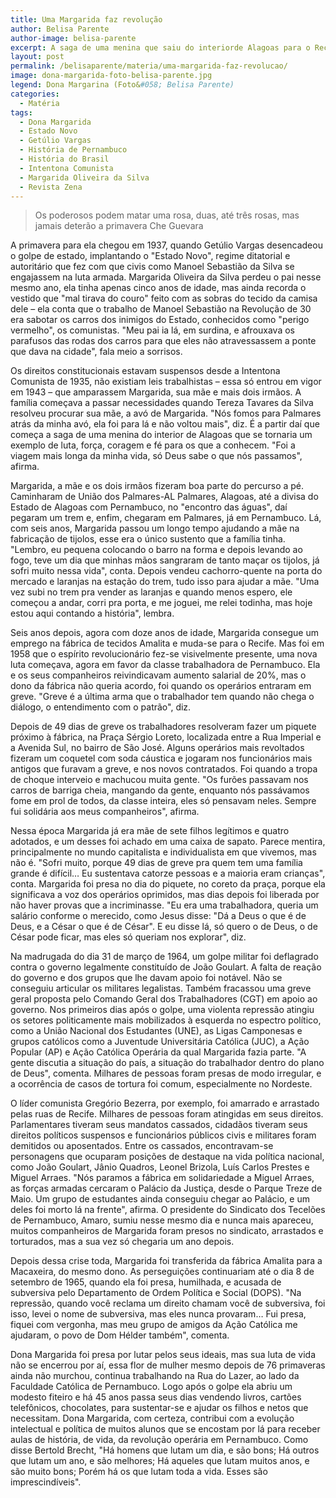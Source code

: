 ```yaml
---
title: Uma Margarida faz revolução
author: Belisa Parente
author-image: belisa-parente
excerpt: A saga de uma menina que saiu do interiorde Alagoas para o Recife em busca da sobrevivência.
layout: post
permalink: /belisaparente/materia/uma-margarida-faz-revolucao/
image: dona-margarida-foto-belisa-parente.jpg
legend: Dona Margarina (Foto&#058; Belisa Parente)
categories:
  - Matéria
tags:
  - Dona Margarida
  - Estado Novo
  - Getúlio Vargas
  - História de Pernambuco
  - História do Brasil
  - Intentona Comunista
  - Margarida Oliveira da Silva
  - Revista Zena
---
```

> Os poderosos podem matar uma rosa, duas, até três rosas, mas jamais deterão a primavera
> Che Guevara

A primavera para ela chegou em 1937, quando Getúlio Vargas desencadeou o golpe de estado, implantando o "Estado Novo", regime ditatorial e autoritário que fez com que civis como Manoel Sebastião da Silva se engajassem na luta armada. Margarida Oliveira da Silva perdeu o pai nesse mesmo ano, ela tinha apenas cinco anos de idade, mas ainda recorda o vestido que "mal tirava do couro" feito com as sobras do tecido da camisa dele – ela conta que o trabalho de Manoel Sebastião na Revolução de 30 era sabotar os carros dos inimigos do Estado, conhecidos como "perigo vermelho", os comunistas. "Meu pai ia lá, em surdina, e afrouxava os parafusos das rodas dos carros para que eles não atravessassem a ponte que dava na cidade", fala meio a sorrisos.

Os direitos constitucionais estavam suspensos desde a Intentona Comunista de 1935, não existiam leis trabalhistas – essa só entrou em vigor em 1943 – que amparassem Margarida, sua mãe e mais dois irmãos. A família começava a passar necessidades quando Tereza Tavares da Silva resolveu procurar sua mãe, a avó de Margarida. "Nós fomos para Palmares atrás da minha avó, ela foi para lá e não voltou mais", diz. É a partir daí que começa a saga de uma menina do interior de Alagoas que se tornaria um exemplo de luta, força, coragem e fé para os que a conhecem. "Foi a viagem mais longa da minha vida, só Deus sabe o que nós passamos", afirma.

Margarida, a mãe e os dois irmãos fizeram boa parte do percurso a pé. Caminharam de União dos Palmares-AL Palmares, Alagoas, até a divisa do Estado de Alagoas com Pernambuco, no "encontro das águas", daí pegaram um trem e, enfim, chegaram em Palmares, já em Pernambuco. Lá, com seis anos, Margarida passou um longo tempo ajudando a mãe na fabricação de tijolos, esse era o único sustento que a família tinha. "Lembro, eu pequena colocando o barro na forma e depois levando ao fogo, teve um dia que minhas mãos sangraram de tanto maçar os tijolos, já sofri muito nessa vida", conta. Depois vendeu cachorro-quente na porta do mercado e laranjas na estação do trem, tudo isso para ajudar a mãe. "Uma vez subi no trem pra vender as laranjas e quando menos espero, ele começou a andar, corri pra porta, e me joguei, me relei todinha, mas hoje estou aqui contando a história", lembra.

Seis anos depois, agora com doze anos de idade, Margarida consegue um emprego na fábrica de tecidos Amalita e muda-se para o Recife. Mas foi em 1958 que o espírito revolucionário fez-se visivelmente presente, uma nova luta começava, agora em favor da classe trabalhadora de Pernambuco. Ela e os seus companheiros reivindicavam aumento salarial de 20%, mas o dono da fábrica não queria acordo, foi quando os operários entraram em greve. "Greve é a última arma que o trabalhador tem quando não chega o diálogo, o entendimento com o patrão", diz.

Depois de 49 dias de greve os trabalhadores resolveram fazer um piquete próximo à fábrica, na Praça Sérgio Loreto, localizada entre a Rua Imperial e a Avenida Sul, no bairro de São José. Alguns operários mais revoltados fizeram um coquetel com soda cáustica e jogaram nos funcionários mais antigos que furavam a greve, e nos novos contratados. Foi quando a tropa de choque interveio e machucou muita gente. "Os furões passavam nos carros de barriga cheia, mangando da gente, enquanto nós passávamos fome em prol de todos, da classe inteira, eles só pensavam neles. Sempre fui solidária aos meus companheiros", afirma.

Nessa época Margarida já era mãe de sete filhos legítimos e quatro adotados, e um desses foi achado em uma caixa de sapato. Parece mentira, principalmente no mundo capitalista e individualista em que vivemos, mas não é. "Sofri muito, porque 49 dias de greve pra quem tem uma família grande é difícil… Eu sustentava catorze pessoas e a maioria eram crianças", conta. Margarida foi presa no dia do piquete, no coreto da praça, porque ela significava a voz dos operários oprimidos, mas dias depois foi liberada por não haver provas que a incriminasse. "Eu era uma trabalhadora, queria um salário conforme o merecido, como Jesus disse: "Dá a Deus o que é de Deus, e a César o que é de César". E eu disse lá, só quero o de Deus, o de César pode ficar, mas eles só queriam nos explorar", diz.

Na madrugada do dia 31 de março de 1964, um golpe militar foi deflagrado contra o governo legalmente constituído de João Goulart. A falta de reação do governo e dos grupos que lhe davam apoio foi notável. Não se conseguiu articular os militares legalistas. Também fracassou uma greve geral proposta pelo Comando Geral dos Trabalhadores (CGT) em apoio ao governo. Nos primeiros dias após o golpe, uma violenta repressão atingiu os setores politicamente mais mobilizados à esquerda no espectro político, como a União Nacional dos Estudantes (UNE), as Ligas Camponesas e grupos católicos como a Juventude Universitária Católica (JUC), a Ação Popular (AP) e Ação Católica Operária da qual Margarida fazia parte. "A gente discutia a situação do país, a situação do trabalhador dentro do plano de Deus", comenta. Milhares de pessoas foram presas de modo irregular, e a ocorrência de casos de tortura foi comum, especialmente no Nordeste.

O líder comunista Gregório Bezerra, por exemplo, foi amarrado e arrastado pelas ruas de Recife. Milhares de pessoas foram atingidas em seus direitos. Parlamentares tiveram seus mandatos cassados, cidadãos tiveram seus direitos políticos suspensos e funcionários públicos civis e militares foram demitidos ou aposentados. Entre os cassados, encontravam-se personagens que ocuparam posições de destaque na vida política nacional, como João Goulart, Jânio Quadros, Leonel Brizola, Luís Carlos Prestes e Miguel Arraes. "Nós paramos a fábrica em solidariedade a Miguel Arraes, as forças armadas cercaram o Palácio da Justiça, desde o Parque Treze de Maio. Um grupo de estudantes ainda conseguiu chegar ao Palácio, e um deles foi morto lá na frente", afirma. O presidente do Sindicato dos Tecelões de Pernambuco, Amaro, sumiu nesse mesmo dia e nunca mais apareceu, muitos companheiros de Margarida foram presos no sindicato, arrastados e torturados, mas a sua vez só chegaria um ano depois.

Depois dessa crise toda, Margarida foi transferida da fábrica Amalita para a Macaxeira, do mesmo dono. As perseguições continuariam até o dia 8 de setembro de 1965, quando ela foi presa, humilhada, e acusada de subversiva pelo Departamento de Ordem Política e Social (DOPS). "Na repressão, quando você reclama um direito chamam você de subversiva, foi isso, levei o nome de subversiva, mas eles nunca provaram… Fui presa, fiquei com vergonha, mas meu grupo de amigos da Ação Católica me ajudaram, o povo de Dom Hélder também", comenta.

Dona Margarida foi presa por lutar pelos seus ideais, mas sua luta de vida não se encerrou por aí, essa flor de mulher mesmo depois de 76 primaveras ainda não murchou, continua trabalhando na Rua do Lazer, ao lado da Faculdade Católica de Pernambuco. Logo após o golpe ela abriu um modesto fiteiro e há 45 anos passa seus dias vendendo livros, cartões telefônicos, chocolates, para sustentar-se e ajudar os filhos e netos que necessitam. Dona Margarida, com certeza, contribui com a evolução intelectual e política de muitos alunos que se encostam por lá para receber aulas de história, de vida, da revolução operária em Pernambuco. Como disse Bertold Brecht, "Há homens que lutam um dia, e são bons; Há outros que lutam um ano, e são melhores; Há aqueles que lutam muitos anos, e são muito bons; Porém há os que lutam toda a vida. Esses são imprescindíveis".